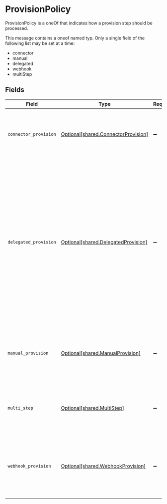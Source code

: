 # ProvisionPolicy

ProvisionPolicy is a oneOf that indicates how a provision step should be processed.

This message contains a oneof named typ. Only a single field of the following list may be set at a time:
  - connector
  - manual
  - delegated
  - webhook
  - multiStep



## Fields

| Field                                                                                                                                                                                                                                                        | Type                                                                                                                                                                                                                                                         | Required                                                                                                                                                                                                                                                     | Description                                                                                                                                                                                                                                                  |
| ------------------------------------------------------------------------------------------------------------------------------------------------------------------------------------------------------------------------------------------------------------ | ------------------------------------------------------------------------------------------------------------------------------------------------------------------------------------------------------------------------------------------------------------ | ------------------------------------------------------------------------------------------------------------------------------------------------------------------------------------------------------------------------------------------------------------ | ------------------------------------------------------------------------------------------------------------------------------------------------------------------------------------------------------------------------------------------------------------ |
| `connector_provision`                                                                                                                                                                                                                                        | [Optional[shared.ConnectorProvision]](../../models/shared/connectorprovision.md)                                                                                                                                                                             | :heavy_minus_sign:                                                                                                                                                                                                                                           | Indicates that a connector should perform the provisioning. This object has no fields.                                                                                                                                                                       |
| `delegated_provision`                                                                                                                                                                                                                                        | [Optional[shared.DelegatedProvision]](../../models/shared/delegatedprovision.md)                                                                                                                                                                             | :heavy_minus_sign:                                                                                                                                                                                                                                           | This provision step indicates that we should delegate provisioning to the configuration of another app entitlement. This app entitlement does not have to be one from the same app, but MUST be configured as a proxy binding leading into this entitlement. |
| `manual_provision`                                                                                                                                                                                                                                           | [Optional[shared.ManualProvision]](../../models/shared/manualprovision.md)                                                                                                                                                                                   | :heavy_minus_sign:                                                                                                                                                                                                                                           | Manual provisioning indicates that a human must intervene for the provisioning of this step.                                                                                                                                                                 |
| `multi_step`                                                                                                                                                                                                                                                 | [Optional[shared.MultiStep]](../../models/shared/multistep.md)                                                                                                                                                                                               | :heavy_minus_sign:                                                                                                                                                                                                                                           | MultiStep indicates that this provision step has multiple steps to process.                                                                                                                                                                                  |
| `webhook_provision`                                                                                                                                                                                                                                          | [Optional[shared.WebhookProvision]](../../models/shared/webhookprovision.md)                                                                                                                                                                                 | :heavy_minus_sign:                                                                                                                                                                                                                                           | This provision step indicates that a webhook should be called to provision this entitlement.                                                                                                                                                                 |